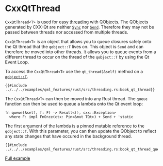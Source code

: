<!--
SPDX-FileCopyrightText: 2022 Klarälvdalens Datakonsult AB, a KDAB Group company <info@kdab.com>
SPDX-FileContributor: Andrew Hayzen <andrew.hayzen@kdab.com>

SPDX-License-Identifier: MIT OR Apache-2.0
-->

# CxxQtThread

`CxxQtThread<T>` is used for easy [threading](../concepts/threading.md) with QObjects.
The QObjects generated by CXX-Qt are neither [`Sync`](https://doc.rust-lang.org/std/marker/trait.Sync.html) nor [`Send`](https://doc.rust-lang.org/std/marker/trait.Send.html).
Therefore they may not be passed between threads nor accessed from multiple threads.

`CxxQtThread<T>` is an object that allows you to queue closures safely onto the Qt thread that the `qobject::T` lives on.
This object is `Send` and can therefore be moved into other threads.
It allows you to queue events from a different thread to occur on the thread of the `qobject::T` by using the Qt Event Loop.

To access the `CxxQtThread<T>` use the `qt_thread(&self)` method on a [`qobject::T`](./generated-qobject.md).

```rust,ignore,noplayground
{{#include ../../../examples/qml_features/rust/src/threading.rs:book_qt_thread}}
```

The `CxxQtThread<T>` can then be moved into any Rust thread.
The `queue` function can then be used to queue a lambda onto the Qt event loop:
``` rust,ignore,noplayground
fn queue(&self, f: F) -> Result<(), cxx::Exception>
  where F: impl FnOnce(ctx: Pin<&mut TQt>) + Send + 'static
```
The first argument of the lambda is a pinned mutable reference to the `qobject::T`.
With this parameter, you can then update the QObject to reflect any state changes that have occured in the background thread.

```rust,ignore,noplayground
{{#include ../../../examples/qml_features/rust/src/threading.rs:book_qt_thread_queue}}
```
[Full example](https://github.com/KDAB/cxx-qt/blob/main/examples/qml_features/rust/src/threading.rs)
